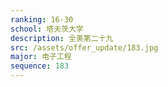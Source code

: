 ```yaml
---
ranking: 16-30
school: 塔夫茨大学
description: 全美第二十九
src: /assets/offer_update/183.jpg
major: 电子工程
sequence: 183
---
```

